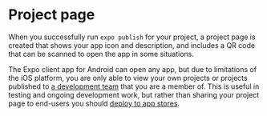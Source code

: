 # Project page

When you successfully run `expo publish` for your project, a project page is created that shows your app icon and description,
and includes a QR code that can be scanned to open the app in some situations.

The Expo client app for Android can open any app, but due to limitations of the iOS platform, you are only able to view your own projects or projects published to [a development team](https://docs.expo.io/versions/latest/guides/account-permissions/)
that you are a member of. This is useful in testing and ongoing development work, but rather than sharing your project page to end-users you should [deploy to app stores](https://docs.expo.io/versions/latest/distribution/introduction/).
